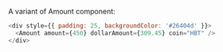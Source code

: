 A variant of Amount component:

```js
<div style={{ padding: 25, backgroundColor: '#26404d' }}>
  <Amount amount={450} dollarAmount={309.45} coin="HBT" />
</div>
```
